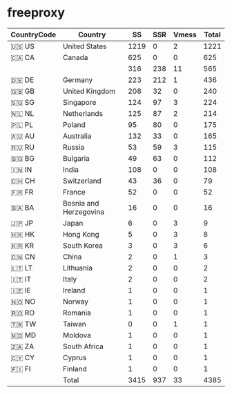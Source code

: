 # freeproxy

|CountryCode|Country|SS|SSR|Vmess|Total|
|  ----  | ----  |  ----  | ----  |  ----  | ----  |
|🇺🇸 US|United States|1219|0|2|1221|
|🇨🇦 CA|Canada|625|0|0|625|
| ||316|238|11|565|
|🇩🇪 DE|Germany|223|212|1|436|
|🇬🇧 GB|United Kingdom|208|32|0|240|
|🇸🇬 SG|Singapore|124|97|3|224|
|🇳🇱 NL|Netherlands|125|87|2|214|
|🇵🇱 PL|Poland|95|80|0|175|
|🇦🇺 AU|Australia|132|33|0|165|
|🇷🇺 RU|Russia|53|59|3|115|
|🇧🇬 BG|Bulgaria|49|63|0|112|
|🇮🇳 IN|India|108|0|0|108|
|🇨🇭 CH|Switzerland|43|36|0|79|
|🇫🇷 FR|France|52|0|0|52|
|🇧🇦 BA|Bosnia and Herzegovina|16|0|0|16|
|🇯🇵 JP|Japan|6|0|3|9|
|🇭🇰 HK|Hong Kong|5|0|3|8|
|🇰🇷 KR|South Korea|3|0|3|6|
|🇨🇳 CN|China|2|0|1|3|
|🇱🇹 LT|Lithuania|2|0|0|2|
|🇮🇹 IT|Italy|2|0|0|2|
|🇮🇪 IE|Ireland|1|0|0|1|
|🇳🇴 NO|Norway|1|0|0|1|
|🇷🇴 RO|Romania|1|0|0|1|
|🇹🇼 TW|Taiwan|0|0|1|1|
|🇲🇩 MD|Moldova|1|0|0|1|
|🇿🇦 ZA|South Africa|1|0|0|1|
|🇨🇾 CY|Cyprus|1|0|0|1|
|🇫🇮 FI|Finland|1|0|0|1|
||Total|3415|937|33|4385|
